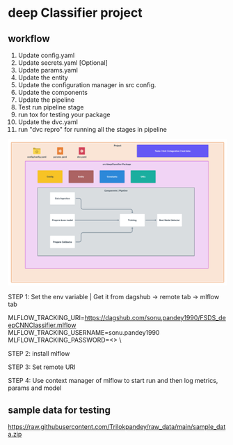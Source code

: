 # deep Classifier project

## workflow

1. Update config.yaml
2. Update secrets.yaml [Optional]
3. Update params.yaml
4. Update the entity
5. Update the configuration manager in src config.
6. Update the components
7. Update the pipeline
8. Test run pipeline stage
9. run tox for testing your package
10. Update the dvc.yaml
11. run "dvc repro" for running all the stages in pipeline

 ![img](https://raw.githubusercontent.com/Trilokpandey/FSDS_deepCNNClassifier/master/docs/images/project_flow.png) 

STEP 1: Set the env variable | Get it from dagshub -> remote tab -> mlflow tab

MLFLOW_TRACKING_URI=https://dagshub.com/sonu.pandey1990/FSDS_deepCNNClassifier.mlflow \
MLFLOW_TRACKING_USERNAME=sonu.pandey1990 \
MLFLOW_TRACKING_PASSWORD=<> \

STEP 2: install mlflow

STEP 3: Set remote URI

STEP 4: Use context manager of mlflow to start run and then log metrics, params and model

## sample data for testing 
https://raw.githubusercontent.com/Trilokpandey/raw_data/main/sample_data.zip